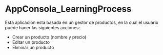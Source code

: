 # AppConsola_LearningProcess
Esta aplicacion esta basada en un gestor de productos, en la cual el usuario puede hacer las siguientes acciones:
  + Crear un producto (nombre y precio)
  + Editar un producto
  + Eliminar un producto
